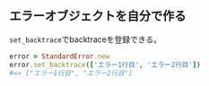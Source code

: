 ## エラーオブジェクトを自分で作る

`set_backtrace`でbacktraceを登録できる。

```ruby
error = StandardError.new
error.set_backtrace(['エラー1行目', 'エラー2行目'])
#=> ["エラー1行目", "エラー2行目"]
```
